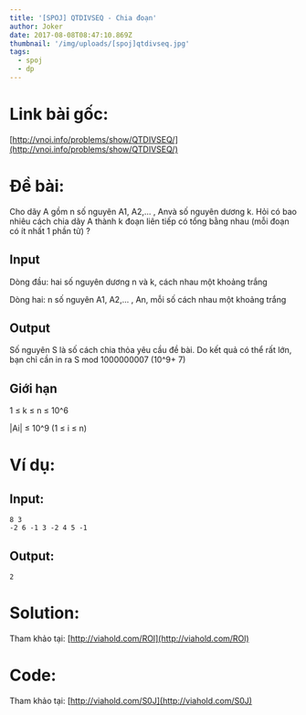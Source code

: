 ```yaml
---
title: '[SPOJ] QTDIVSEQ - Chia đoạn'
author: Joker
date: 2017-08-08T08:47:10.869Z
thumbnail: '/img/uploads/[spoj]qtdivseq.jpg'
tags:
  - spoj
  - dp
---
```

# Link bài gốc:

[http://vnoi.info/problems/show/QTDIVSEQ/](http://vnoi.info/problems/show/QTDIVSEQ/)

# Đề bài:

Cho dãy A gồm n số nguyên A1, A2,… , Anvà số nguyên dương k. Hỏi có bao nhiêu cách chia dãy A thành k đoạn liên tiếp có tổng bằng nhau \(mỗi đoạn có ít nhất 1 phần tử\) ?

## Input
Dòng đầu: hai số nguyên dương n và k, cách nhau một khoảng trắng

Dòng hai: n số nguyên A1, A2,… , An, mỗi số cách nhau một khoảng trắng

## Output

Số nguyên S là số cách chia thỏa yêu cầu đề bài. Do kết quả có thể rất lớn, bạn chỉ cần in ra S mod 1000000007 \(10^9+ 7\)

## Giới hạn

1 ≤ k ≤ n ≤ 10^6

\|Ai\| ≤ 10^9 \(1 ≤ i ≤ n\)

# Ví dụ:

## Input:

```
8 3
-2 6 -1 3 -2 4 5 -1
```

## Output:

```
2
```

# Solution:

Tham khảo tại: [http://viahold.com/ROl](http://viahold.com/ROl)

# Code:

Tham khảo tại: [http://viahold.com/S0J](http://viahold.com/S0J)

